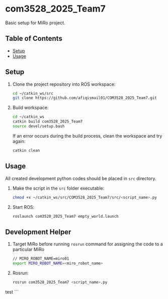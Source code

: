 # com3528_2025_Team7

Basic setup for MiRo project.

## Table of Contents

- [Setup](#setup)
- [Usage](#usage)

## Setup

1. Clone the project repository into ROS workspace:

    ```bash
    cd ~/catkin_ws/src
    git clone https://github.com/afiqismail01/COM3528_2025_Team7.git
    ```

2. Build workspace:

    ```bash
    cd ~/catkin_ws
    catkin build com3528_2025_Team7
    source devel/setup.bash
    ```

    If an error occurs during the build process, clean the workspace and try again:

    ```bash
    catkin clean
    ```
## Usage
All created development python codes should be placed in `src` directory.

1. Make the script in the `src` folder executable:

    ```bash
    chmod +x ~/catkin_ws/src/COM3528_2025_Team7/src/<script_name>.py
    ```

2. Start ROS:

    ```bash
    roslaunch com3528_2025_Team7 empty_world.launch
    ```

## Development Helper

1. Target MiRo before running `rosrun` command for assigning the code to a particular MiRo

    ```bash
    // MIRO_ROBOT_NAME=miro01
    export MIRO_ROBOT_NAME=<miro_robot_name>
    ```

2. Rosrun:

    ```bash
    rosrun com3528_2025_Team7 <script_name>.py

test
    ```